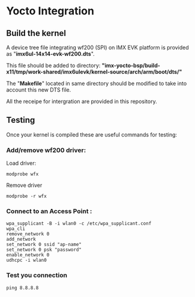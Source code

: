 # Yocto Integration

## Build the kernel

A device tree file integrating wf200 (SPI) on IMX EVK platform is provided as "**imx6ul-14x14-evk-wf200.dts**".

This file should be added to directory:
**"imx-yocto-bsp/build-x11/tmp/work-shared/imx6ulevk/kernel-source/arch/arm/boot/dts/"**

The "**Makefile**" located in same directory should be modified to take into account this new DTS file.

All the receipe for intergration are provided in this repository.

## Testing

Once your kernel is compiled these are useful commands for testing:

### Add/remove wf200 driver:
 
Load driver:
```
modprobe wfx
 ```

Remove driver
```
modprobe -r wfx
```

### Connect to an Access Point :
 
```
wpa_supplicant -B -i wlan0 -c /etc/wpa_supplicant.conf
wpa_cli
remove_network 0
add_network
set_network 0 ssid "ap-name"
set_network 0 psk "password"
enable_network 0
udhcpc -i wlan0
```

### Test you connection
```
ping 8.8.8.8
```
